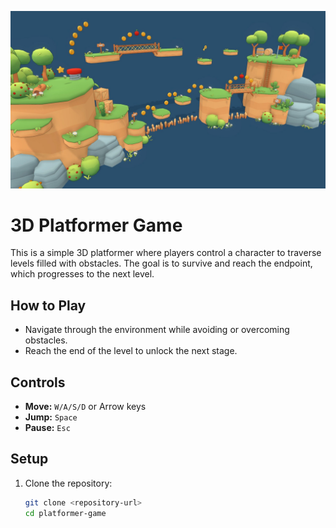 ![Game Preview](README_Asset/mainImage.jpeg)

# 3D Platformer Game

This is a simple 3D platformer where players control a character to traverse levels filled with obstacles. The goal is to survive and reach the endpoint, which progresses to the next level.

## How to Play

- Navigate through the environment while avoiding or overcoming obstacles.
- Reach the end of the level to unlock the next stage.

## Controls

- **Move:** `W/A/S/D` or Arrow keys  
- **Jump:** `Space`  
- **Pause:** `Esc`

## Setup

1. Clone the repository:
   ```bash
   git clone <repository-url>
   cd platformer-game
